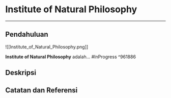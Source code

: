 # Institute of Natural Philosophy

---
## Pendahuluan
![[Institute_of_Natural_Philosophy.png]]

**Institute of Natural Philosophy** adalah... #InProgress ^961886

## Deskripsi
## Catatan dan Referensi